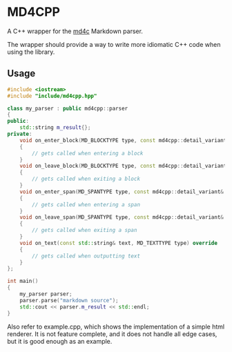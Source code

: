 # MD4CPP

A C++ wrapper for the [md4c](https://github.com/mity/md4c) Markdown parser.

The wrapper should provide a way to write more idiomatic C++ code when using the library.

## Usage

```cpp
#include <iostream>
#include "include/md4cpp.hpp"

class my_parser : public md4cpp::parser
{
public:
	std::string m_result{};
private:
	void on_enter_block(MD_BLOCKTYPE type, const md4cpp::detail_variant& detail) override
	{
		// gets called when entering a block
	}
	void on_leave_block(MD_BLOCKTYPE type, const md4cpp::detail_variant& detail) override
	{
		// gets called when exiting a block
	}
	void on_enter_span(MD_SPANTYPE type, const md4cpp::detail_variant& detail) override
	{
		// gets called when entering a span
	}
	void on_leave_span(MD_SPANTYPE type, const md4cpp::detail_variant& detail) override
	{
		// gets called when exiting a span
	}
	void on_text(const std::string& text, MD_TEXTTYPE type) override
	{
		// gets called when outputting text
	}
};

int main()
{
	my_parser parser;
	parser.parse("markdown source");
	std::cout << parser.m_result << std::endl;
}
```

Also refer to example.cpp, which shows the implementation of a simple html renderer.
It is not feature complete, and it does not handle all edge cases,
but it is good enough as an example.
